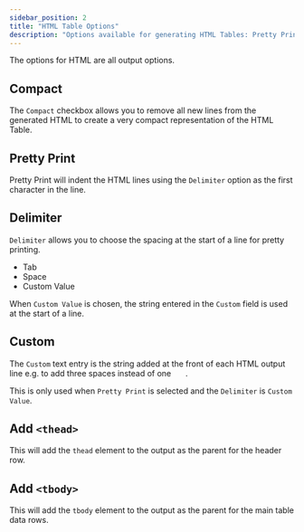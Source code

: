 ```yaml
---
sidebar_position: 2
title: "HTML Table Options"
description: "Options available for generating HTML Tables: Pretty Printing, compact output, adding thead and tbody."
---
```


The options for HTML are all output options.

## Compact

The `Compact` checkbox allows you to remove all new lines from the generated HTML to create a very compact representation of the HTML Table.

## Pretty Print

Pretty Print will indent the HTML lines using the `Delimiter` option as the first character in the line.

## Delimiter

`Delimiter` allows you to choose the spacing at the start of a line for pretty printing.

- Tab
- Space
- Custom Value

When `Custom Value` is chosen, the string entered in the `Custom` field is used at the start of a line.

## Custom

The `Custom` text entry is the string added at the front of each HTML output line e.g. to add three spaces instead of one `   `.

This is only used when `Pretty Print` is selected and the `Delimiter` is `Custom Value`.

## Add `<thead>`

This will add the `thead` element to the output as the parent for the header row.

## Add `<tbody>`

This will add the `tbody` element to the output as the parent for the main table data rows.
